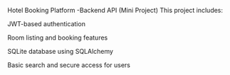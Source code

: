 Hotel Booking Platform -Backend API (Mini Project)
This project includes:

JWT-based authentication

Room listing and booking features

SQLite database using SQLAlchemy

Basic search and secure access for users
